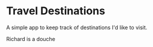 # Travel Destinations

A simple app to keep track of destinations I'd like to visit.

Richard is a douche
